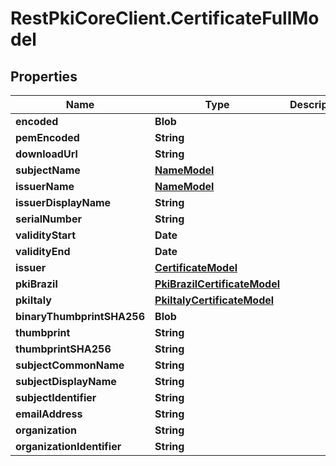 # RestPkiCoreClient.CertificateFullModel

## Properties
Name | Type | Description | Notes
------------ | ------------- | ------------- | -------------
**encoded** | **Blob** |  | [optional] 
**pemEncoded** | **String** |  | [optional] 
**downloadUrl** | **String** |  | [optional] 
**subjectName** | [**NameModel**](NameModel.md) |  | [optional] 
**issuerName** | [**NameModel**](NameModel.md) |  | [optional] 
**issuerDisplayName** | **String** |  | [optional] 
**serialNumber** | **String** |  | [optional] 
**validityStart** | **Date** |  | [optional] 
**validityEnd** | **Date** |  | [optional] 
**issuer** | [**CertificateModel**](CertificateModel.md) |  | [optional] 
**pkiBrazil** | [**PkiBrazilCertificateModel**](PkiBrazilCertificateModel.md) |  | [optional] 
**pkiItaly** | [**PkiItalyCertificateModel**](PkiItalyCertificateModel.md) |  | [optional] 
**binaryThumbprintSHA256** | **Blob** |  | [optional] 
**thumbprint** | **String** |  | [optional] 
**thumbprintSHA256** | **String** |  | [optional] 
**subjectCommonName** | **String** |  | [optional] 
**subjectDisplayName** | **String** |  | [optional] 
**subjectIdentifier** | **String** |  | [optional] 
**emailAddress** | **String** |  | [optional] 
**organization** | **String** |  | [optional] 
**organizationIdentifier** | **String** |  | [optional] 

